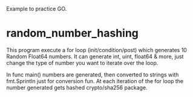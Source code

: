 Example to practice GO.

# random_number_hashing

This program execute a for loop (init/condition/post) which generates 10 Random Float64 numbers. 
It can generate int, uint, float64 & more, just change the type of number you want to iterate over the loop.

In func main() numbers are generated, then converted to strings with fmt.Sprintln just for conversion fun.
At each iteration of the for loop the number generated gets hashed crypto/sha256 package.

